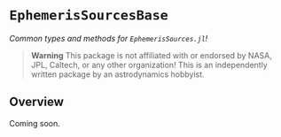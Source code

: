 # `EphemerisSourcesBase`

_Common types and methods for `EphemerisSources.jl`!_

> **Warning**
> This package is not affiliated with or endorsed by NASA, JPL, Caltech, or any
> other organization! This is an independently written package by an
> astrodynamics hobbyist.

## Overview

Coming soon.